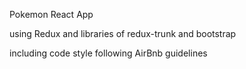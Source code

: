 Pokemon React App

using Redux and libraries of
redux-trunk and bootstrap

including code style following AirBnb guidelines